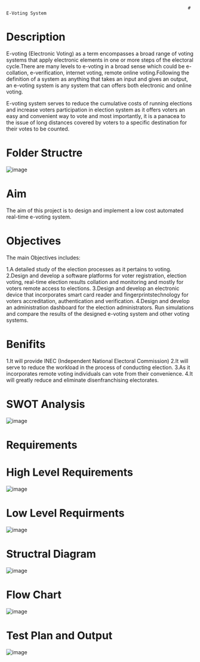                                                                         # E-Voting System
# Description                                                                       
                                                                        
E-voting (Electronic Voting) as a term encompasses a broad range of voting systems that apply electronic elements in one or more steps of the electoral cycle.There are many levels to e-voting in a broad sense which could be e-collation, e-verification, internet voting, remote online voting.Following the definition of a system as anything that takes an input and gives an output, an e-voting system is any system that can offers both electronic and online voting.

E-voting system serves to reduce the cumulative costs of running elections and increase voters participation in election system as it offers voters an easy and convenient way to vote and most importantly, it is a panacea to the issue of long distances covered by voters to a specific destination for their votes to be counted.

# Folder Structre

![image](https://user-images.githubusercontent.com/98792351/153707357-230b50c6-af7f-4cf2-8010-ec2a61d7a65f.png)

# Aim
The aim of this project is to design and implement a low cost automated real-time e-voting system.

# Objectives

The main Objectives includes:

1.A detailed study of the election processes as it pertains to voting.
2.Design and develop a software platforms for voter registration, election voting, real-time election results collation and monitoring and mostly for voters remote access to elections.
3.Design and develop an electronic device that incorporates smart card reader and fingerprintstechnology for voters accreditation, authentication and verification.
4.Design and develop an administration dashboard for the election administrators.
Run simulations and compare the results of the designed e-voting system and other voting systems.

# Benifits

1.It will provide INEC (Independent National Electoral Commission)
2.It will serve to reduce the workload in the process of conducting election.
3.As it incorporates remote voting individuals can vote from their convenience.
4.It will greatly reduce and eliminate disenfranchising electorates.

# SWOT Analysis

![image](https://user-images.githubusercontent.com/98792351/153707504-ce712d16-ffed-4dfe-ab77-027ba59b30fc.png)

# Requirements

# High Level Requirements

![image](https://user-images.githubusercontent.com/98792351/153707523-e2ef05aa-3fb6-4488-a232-09c8ee74d63d.png)

# Low Level Requirments

![image](https://user-images.githubusercontent.com/98792351/153707533-bfc36c05-a315-4721-b2a7-49b69db64394.png)

# Structral Diagram

![image](https://user-images.githubusercontent.com/98792351/153707627-3b46cc70-d225-4b04-95c2-9230499ecd21.png)

# Flow Chart

![image](https://user-images.githubusercontent.com/98792351/153707646-2afbf609-36da-45ea-b9b2-8e833f130010.png)

# Test Plan and Output

![image](https://user-images.githubusercontent.com/98792351/153707713-a33c496f-abe8-4a81-a1bf-a85aecefcaea.png)







